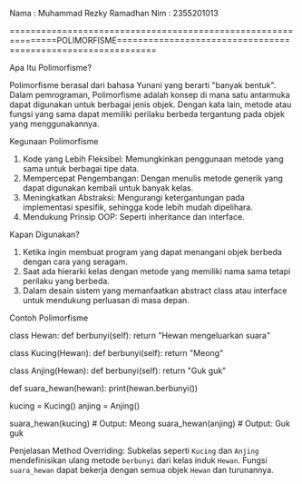 Nama    : Muhammad Rezky Ramadhan
Nim     : 2355201013

===============================================================POLIMORFISME=============================================================

Apa Itu Polimorfisme?

Polimorfisme berasal dari bahasa Yunani yang berarti "banyak bentuk". Dalam pemrograman, Polimorfisme adalah konsep di mana satu antarmuka dapat digunakan untuk berbagai jenis objek. Dengan kata lain, metode atau fungsi yang sama dapat memiliki perilaku berbeda tergantung pada objek yang menggunakannya.

Kegunaan Polimorfisme

1. Kode yang Lebih Fleksibel: Memungkinkan penggunaan metode yang sama untuk berbagai tipe data.
2. Mempercepat Pengembangan: Dengan menulis metode generik yang dapat digunakan kembali untuk banyak kelas.
3. Meningkatkan Abstraksi: Mengurangi ketergantungan pada implementasi spesifik, sehingga kode lebih mudah dipelihara.
4. Mendukung Prinsip OOP: Seperti inheritance dan interface.

Kapan Digunakan?

1. Ketika ingin membuat program yang dapat menangani objek berbeda dengan cara yang seragam.
2. Saat ada hierarki kelas dengan metode yang memiliki nama sama tetapi perilaku yang berbeda.
3. Dalam desain sistem yang memanfaatkan abstract class atau interface untuk mendukung perluasan di masa depan.

Contoh Polimorfisme

class Hewan:
    def berbunyi(self):
        return "Hewan mengeluarkan suara"

class Kucing(Hewan):
    def berbunyi(self):
        return "Meong"

class Anjing(Hewan):
    def berbunyi(self):
        return "Guk guk"

def suara_hewan(hewan):
    print(hewan.berbunyi())

kucing = Kucing()
anjing = Anjing()

suara_hewan(kucing)  # Output: Meong
suara_hewan(anjing)  # Output: Guk guk


Penjelasan
Method Overriding: Subkelas seperti `Kucing` dan `Anjing` mendefinisikan ulang metode `berbunyi` dari kelas induk `Hewan`. Fungsi `suara_hewan` dapat bekerja dengan semua objek `Hewan` dan turunannya.